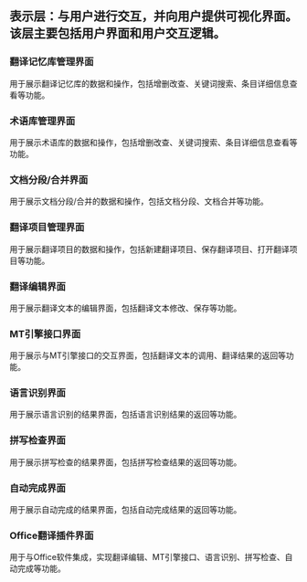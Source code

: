 ## 表示层：与用户进行交互，并向用户提供可视化界面。该层主要包括用户界面和用户交互逻辑。

### 翻译记忆库管理界面

用于展示翻译记忆库的数据和操作，包括增删改查、关键词搜索、条目详细信息查看等功能。 

### 术语库管理界面

用于展示术语库的数据和操作，包括增删改查、关键词搜索、条目详细信息查看等功能。 

### 文档分段/合并界面

用于展示文档分段/合并的数据和操作，包括文档分段、文档合并等功能。 

### 翻译项目管理界面

用于展示翻译项目的数据和操作，包括新建翻译项目、保存翻译项目、打开翻译项目等功能。 

### 翻译编辑界面

用于展示翻译文本的编辑界面，包括翻译文本修改、保存等功能。

### MT引擎接口界面

用于展示与MT引擎接口的交互界面，包括翻译文本的调用、翻译结果的返回等功能。 

### 语言识别界面

用于展示语言识别的结果界面，包括语言识别结果的返回等功能。

### 拼写检查界面

用于展示拼写检查的结果界面，包括拼写检查结果的返回等功能。 

### 自动完成界面

用于展示自动完成的结果界面，包括自动完成结果的返回等功能。 

### Office翻译插件界面

用于与Office软件集成，实现翻译编辑、MT引擎接口、语言识别、拼写检查、自动完成等功能。